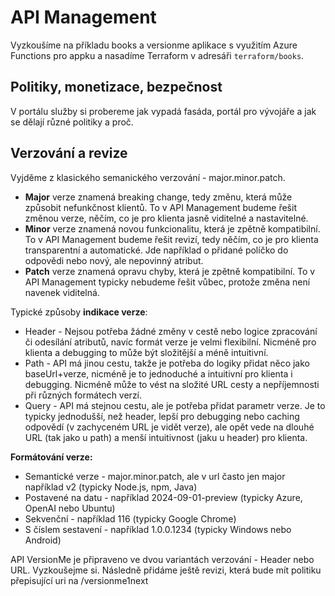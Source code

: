 # API Management
Vyzkoušíme na příkladu books a versionme aplikace s využitím Azure Functions pro appku a nasadíme Terraform v adresáři `terraform/books`.

## Politiky, monetizace, bezpečnost
V portálu služby si probereme jak vypadá fasáda, portál pro vývojáře a jak se dělají různé politiky a proč.

## Verzování a revize
Vyjděme z klasického semanického verzování - major.minor.patch. 
- **Major** verze znamená breaking change, tedy změnu, která může způsobit nefunkčnost klientů. To v API Management budeme řešit změnou verze, něčím, co je pro klienta jasně viditelné a nastavitelné.
- **Minor** verze znamená novou funkcionalitu, která je zpětně kompatibilní. To v API Management budeme řešit revizí, tedy něčím, co je pro klienta transparentní a automatické. Jde například o přidané políčko do odpovědi nebo nový, ale nepovinný atribut.
- **Patch** verze znamená opravu chyby, která je zpětně kompatibilní. To v API Management typicky nebudeme řešit vůbec, protože změna není navenek viditelná.

Typické způsoby **indikace verze**:
- Header - Nejsou potřeba žádné změny v cestě nebo logice zpracování či odesílání atributů, navíc formát verze je velmi flexibilní. Nicméně pro klienta a debugging to může být složitější a méně intuitivní.
- Path - API má jinou cestu, takže je potřeba do logiky přidat něco jako baseUrl+verze, nicméně je to jednoduché a intuitivní pro klienta i debugging. Nicméně může to vést na složité URL cesty a nepříjemnosti při různých formátech verzí.
- Query - API má stejnou cestu, ale je potřeba přidat parametr verze. Je to typicky jednodušší, než header, lepší pro debugging nebo caching odpovědí (v zachyceném URL je vidět verze), ale opět vede na dlouhé URL (tak jako u path) a menší intuitivnost (jaku u header) pro klienta.
  
**Formátování verze:**
- Semantické verze - major.minor.patch, ale v url často jen major například v2 (typicky Node.js, npm, Java)
- Postavené na datu - například 2024-09-01-preview (typicky Azure, OpenAI nebo Ubuntu)
- Sekvenční - například 116 (typicky Google Chrome)
- S číslem sestavení - například 1.0.0.1234 (typicky Windows nebo Android)

API VersionMe je připraveno ve dvou variantách verzování - Header nebo URL. Vyzkoušejme si. Následně přidáme ještě revizi, která bude mít politiku přepisující uri na /versionme1next

